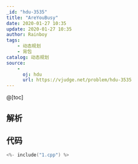 ```yaml
---
_id: "hdu-3535"
title: "AreYouBusy"
date: 2020-01-27 10:35
update: 2020-01-27 10:35
author: Rainboy
tags:
    - 动态规划
    - 背包
catalog: 动态规划
source: 
    - 
      oj: hdu
      url: https://vjudge.net/problem/hdu-3535
---
```


@[toc]

## 解析


## 代码

```c
<%- include("1.cpp") %>
```
